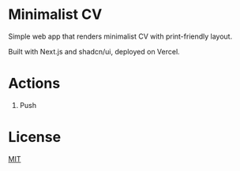 # Minimalist CV

Simple web app that renders minimalist CV with print-friendly layout.

Built with Next.js and shadcn/ui, deployed on Vercel.

# Actions

1. Push

# License

[MIT](https://choosealicense.com/licenses/mit/)
